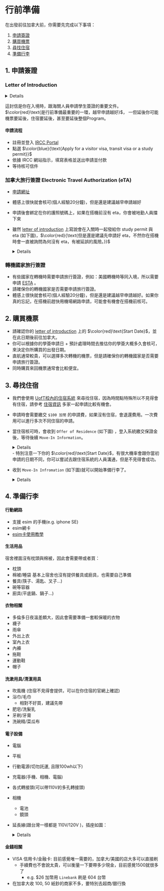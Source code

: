 # 行前準備

在出發前往加拿大前，你需要先完成以下事項：
1. [申請簽證](#1-申請簽證)
2. [購買機票](#2-購買機票)
3. [尋找住宿](#3-尋找住宿)
4. [準備行李](#4-準備行李)


## 1. 申請簽證
### Letter of Introduction
<details>

![letter_of_introduction](./assets/letter_of_introduction.png)
</details>

這封信是你在入境時，跟海關人員申請學生簽證的重要文件。 $\color{red}\text{是行前準備最重要的一環，越早申請越好}$， 一但延後你可能機票要延後，住宿要延後，甚至要延後整個Program。

#### 申請流程
- 註冊並登入 [IRCC Portal](https://portal-portail.apps.cic.gc.ca/signin?lang=en)
- 點選 $\color{blue}{\text{Apply for a visitor visa, transit visa or a study permit}}$
- 依據 IRCC 網站指示，填寫表格並送出申請並付款
- 等待核可信件

### 加拿大旅行簽證 Electronic Travel Authorization (eTA)
- [申請網址](https://www.canada.ca/en/immigration-refugees-citizenship/services/visit-canada/eta.html)
- 體感上很快就會核可(個人經驗20分鐘)，但是還是建議越早申請越好
- 申請後會綁定在你的護照號碼上，如果在搭機前沒有 eta，你會被地勤人員擋下來
- 雖然 [letter of introduction](#letter-of-introduction) 上寫說會在入關時一起發給你 study permit 與 eta (如下圖)，$\color{red}{\text{但是還是建議先申請好 eta，不然你在搭機時會一直被詢問為何沒有 eta，有被延誤的風險。}}$
    <details>

    ![study_permit_with_eta](./assets/study_permit_with_eta.png)
    </details>
    

### 轉機國家旅行簽證
- 有些國家在轉機時需要申請旅行簽證，例如：美國轉機時等同入境，所以需要申請 [ESTA](https://esta.cbp.dhs.gov/esta) 。
- 請確保你的轉機國家是否需要申請旅行簽證。
- 體感上很快就會核可(個人經驗20分鐘)，但是還是建議越早申請越好。如果你真的忘記，在搭機前趕快用機場網路申請，可能會有機會在搭機前核可。


## 2. 購買機票
- 請確認你的 [letter of introduction](#letter-of-introduction) 上的 $\color{red}\text{Start Date}$，並在此日期後前往加拿大。
- 你可以根據你的學簽申請日 + 預計處理時間去推估你的學簽大概多久會核可，來決定你所購買的出發日期。
- 直航通常較貴，可以選擇多次轉機的機票，但是請確保你的轉機國家是否需要申請旅行簽證。
- 同時購買來回機票通常會比較便宜。


## 3. 尋找住宿
- 我們會使用 [UofT校內的住宿系統](https://starportal.utoronto.ca/StarRezPortalX/17114769/1/1/Home-StarRez___University?UrlToken=A81613AE) 來尋找住宿，因為時間點特殊所以不見得會有住宿，請參考 [住宿資訊](https://starportal.utoronto.ca/StarRezPortalX/9CD7C4D3/13/120/The_Residences-The_Residences?UrlToken=1D790EA8) 多家一起申請比較有機會。 
- 申請時會需要繳交 `$100 加幣` 的申請費，如果沒有住宿，會退還費用。一次費用可以進行多次不同住宿的申請。
- 當住宿核可時，會收到 `Offer of Residence` (如下圖) ，登入系統繳交保證金後，等待後續 `Move-In Information`。
    <details>
    
    ![offer_of_residence](./assets/offer_of_residence.png)
    </details>    
    - 特別注意一下你的 $\color{red}\text{Start Date}$，有很大機率會跟你當初申請的日期不同，你可以嘗試去跟住宿系統的人員溝通，但是不見得會成功。
- 收到 `Move-In Infromation` (如下圖)就可以開始準備行李了。
    <details>

    ![move_in_information](./assets/movein_info.png)
    </details>
    
## 4. 準備行李
#### 行動網路
- 支援 esim 的手機(e.g. iphone SE)
- esim網卡
- [esim卡使用教學](./assets/esim.jpg)

#### 生活用品
宿舍裡面沒有枕頭與棉被，因此會需要帶或者買：
- 枕頭
- 棉被/睡袋
基本上宿舍也沒有提供餐具或廚具，也需要自己準備
- 餐具(筷子、湯匙、叉子...)
- 碗等容器
- 廚具(平底鍋、鍋子...)

#### 衣物相關
- 多倫多日夜溫差頗大，因此會需要準備一套較保暖的衣物
- 襪子
- 雨傘
- 外出上衣
- 室內上衣
- 內褲
- 拖鞋
- 運動鞋
- 帽子

#### 洗漱用具/清潔用具
- 吹風機 (住宿不見得會提供，可以在你住宿的官網上確認)
- 浴巾/毛巾 
    - 相對不好買，建議先帶
- 肥皂/洗髮乳
- 牙刷/牙膏
- 洗碗精/菜瓜布

#### 電子設備
- 電腦
- 平板
- 行動電源(切勿託運, 且限100wh以下)
- 充電器(手機、相機、電腦)
- 各式轉接頭(可以帶110V的多孔轉接頭)
- 相機
    - 電池
    - 鏡頭
- 延長線(跟台灣一樣都是 110V/120V )，插座如圖：
    <details>
    
    ![socket](./assets/socket.jpg)
    </details>

#### 金錢相關
- VISA 信用卡/金融卡: 目前感覺唯一需要的，加拿大/美國的店大多可以直接刷
    - 手續費也不會說太貴，可以衡量一下要帶多少現金，目前感覺1500就很多了
        - e.g. \$26 加幣用 `Linebank` 刷是 604 台幣
- 在加拿大收 100, 50 紙鈔的商家不多，要特別去超商/銀行換
